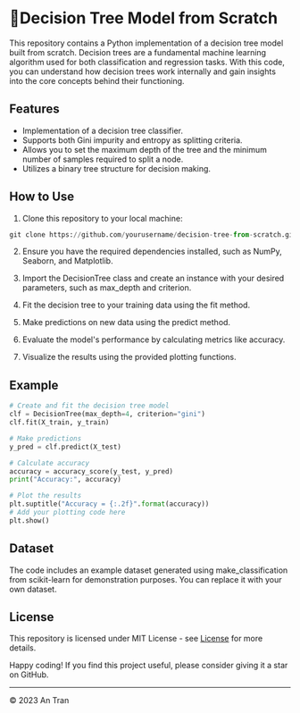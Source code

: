 # 🌳Decision Tree Model from Scratch
This repository contains a Python implementation of a decision tree model built from scratch. Decision trees are a fundamental machine learning algorithm used for both classification and regression tasks. With this code, you can understand how decision trees work internally and gain insights into the core concepts behind their functioning.

## Features
- Implementation of a decision tree classifier.
- Supports both Gini impurity and entropy as splitting criteria.
- Allows you to set the maximum depth of the tree and the minimum number of samples required to split a node.
- Utilizes a binary tree structure for decision making.

## How to Use
1. Clone this repository to your local machine:
```python
git clone https://github.com/yourusername/decision-tree-from-scratch.git
```
2. Ensure you have the required dependencies installed, such as NumPy, Seaborn, and Matplotlib.

3. Import the DecisionTree class and create an instance with your desired parameters, such as max_depth and criterion.

4. Fit the decision tree to your training data using the fit method.

5. Make predictions on new data using the predict method.

6. Evaluate the model's performance by calculating metrics like accuracy.

7. Visualize the results using the provided plotting functions.

## Example
```python
# Create and fit the decision tree model
clf = DecisionTree(max_depth=4, criterion="gini")
clf.fit(X_train, y_train)

# Make predictions
y_pred = clf.predict(X_test)

# Calculate accuracy
accuracy = accuracy_score(y_test, y_pred)
print("Accuracy:", accuracy)

# Plot the results
plt.suptitle("Accuracy = {:.2f}".format(accuracy))
# Add your plotting code here
plt.show()
```
## Dataset
The code includes an example dataset generated using make_classification from scikit-learn for demonstration purposes. You can replace it with your own dataset.

## License
This repository is licensed under MIT License - see [License](LICENSE) for more details.

Happy coding! If you find this project useful, please consider giving it a star on GitHub.
___________________________________

<p>&copy; 2023 An Tran</p>
